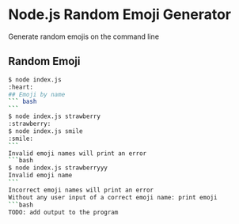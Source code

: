 # Node.js Random Emoji Generator

Generate random emojis on the command line

## Random Emoji

````bash
$ node index.js
:heart:
## Emoji by name
``` bash
```
$ node index.js strawberry
:strawberry:
$ node index.js smile
:smile:
```
Invalid emoji names will print an error
```bash
$ node index.js strawberryyy
Invalid emoji name
```
Incorrect emoji names will print an error
Without any user input of a correct emoji name: print emoji
```bash
TODO: add output to the program
````
